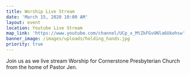 ```yaml
---
title: Worship Live Stream
date: 'March 15, 2020 10:00 AM'
layout: event
location: Youtube Live Stream
map_link: 'https://www.youtube.com/channel/UCp_x_MtZkFGvUNla6Ukohsw'
banner_image: /images/uploads/holding_hands.jpg
priority: true
---
```

Join us as we live stream Worship for Cornerstone Presbyterian Church from the home of Pastor Jen.